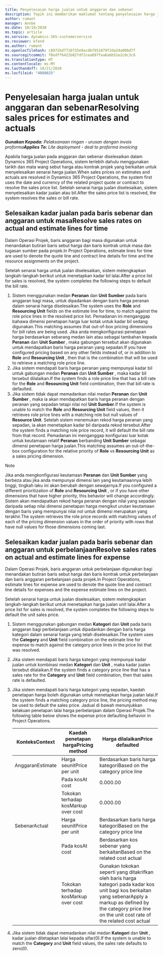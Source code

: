 ```yaml
---
title: Penyelesaian harga jualan untuk anggaran dan sebenar
description: Topik ini memberikan maklumat tentang penyelesaian harga jualan pada anggaran dan sebenar.
author: rumant
manager: Annbe
ms.date: 10/19/2020
ms.topic: article
ms.service: dynamics-365-customerservice
ms.reviewer: kfend
ms.author: rumant
ms.openlocfilehash: c8972bd7710735e9acdbf951079f2da24a00bd7f
ms.sourcegitcommit: f8edff6422b82fdf2cea897faa6abb51e2c0c3c8
ms.translationtype: HT
ms.contentlocale: ms-MY
ms.lasthandoff: 10/21/2020
ms.locfileid: "4088025"
---
```

# <a name="resolving-sales-prices-for-estimates-and-actuals"></a><span data-ttu-id="a7042-103">Penyelesaian harga jualan untuk anggaran dan sebenar</span><span class="sxs-lookup"><span data-stu-id="a7042-103">Resolving sales prices for estimates and actuals</span></span>

<span data-ttu-id="a7042-104">_**Gunakan Kepada:** Pelaksanaan ringan - urusan dengan invois proforma_</span><span class="sxs-lookup"><span data-stu-id="a7042-104">_**Applies To:** Lite deployment - deal to proforma invoicing_</span></span>

<span data-ttu-id="a7042-105">Apabila harga jualan pada anggaran dan sebenar diselesaikan dalam Dynamics 365 Project Operations, sistem terlebih dahulu menggunakan tarikh dan mata wang sebut harga atau kontrak projek yang berkaitan untuk menyelesaikan senarai harga jualan.</span><span class="sxs-lookup"><span data-stu-id="a7042-105">When sales prices on estimates and actuals are resolved in Dynamics 365 Project Operations, the system first uses the date and currency of the related project quote or contract to resolve the sales price list.</span></span> <span data-ttu-id="a7042-106">Setelah senarai harga jualan diselesaikan, sistem menyelesaikan kadar jualan atau bil.</span><span class="sxs-lookup"><span data-stu-id="a7042-106">After the sales price list is resolved, the system resolves the sales or bill rate.</span></span>

## <a name="resolve-sales-rates-on-actual-and-estimate-lines-for-time"></a><span data-ttu-id="a7042-107">Selesaikan kadar jualan pada baris sebenar dan anggaran untuk masa</span><span class="sxs-lookup"><span data-stu-id="a7042-107">Resolve sales rates on actual and estimate lines for time</span></span>

<span data-ttu-id="a7042-108">Dalam Operasi Projek, baris anggaran bagi masa digunakan untuk menandakan butiran baris sebut harga dan baris kontrak untuk masa dan tugasan sumber pada projek.</span><span class="sxs-lookup"><span data-stu-id="a7042-108">In Project Operations, estimate lines for time are used to denote the quote line and contract line details for time and the resource assignments on the project.</span></span>

<span data-ttu-id="a7042-109">Setelah senarai harga untuk jualan diselesaikan, sistem melengkapkan langkah-langkah berikut untuk menetapkan kadar bil lalai.</span><span class="sxs-lookup"><span data-stu-id="a7042-109">After a price list for sales is resolved, the system completes the following steps to default the bill rate.</span></span>

1. <span data-ttu-id="a7042-110">Sistem menggunakan medan **Peranan** dan **Unit Sumber** pada baris anggaran bagi masa, untuk dipadankan dengan baris harga peranan dalam senarai harga diselesaikan.</span><span class="sxs-lookup"><span data-stu-id="a7042-110">The system uses the **Role** and **Resourcing Unit** fields on the estimate line for time, to match against the role price lines in the resolved price list.</span></span> <span data-ttu-id="a7042-111">Pemadanan ini menganggap bahawa dimensi penetapan harga luar kotak untuk kadar bil sedang digunakan.</span><span class="sxs-lookup"><span data-stu-id="a7042-111">This matching assumes that out-of-box pricing dimensions for bill rates are being used.</span></span> <span data-ttu-id="a7042-112">Jika anda mengkonfigurasi penetapan harga berdasarkan sebarang medan lain atau sebagai tambahan kepada **Peranan** dan **Unit Sumber** , maka gabungan tersebut akan digunakan untuk mendapatkan baris harga peranan yang sepadan.</span><span class="sxs-lookup"><span data-stu-id="a7042-112">If you have configured pricing based on any other fields instead of, or in addition to **Role** and **Resourcing Unit** , then that is the combination that will be used to retrieve a matching role price line.</span></span>
2. <span data-ttu-id="a7042-113">Jika sistem mendapati baris harga peranan yang mempunyai kadar bil untuk gabungan medan **Peranan** dan **Unit Sumber** , maka kadar bil tersebut dilalaikan.</span><span class="sxs-lookup"><span data-stu-id="a7042-113">If the system finds a role price line that has a bill rate for the **Role** and **Resourcing Unit** field combination, then that bill rate is defaulted.</span></span>
3. <span data-ttu-id="a7042-114">Jika sistem tidak dapat memadankan nilai medan **Peranan** dan **Unit Sumber** , maka ia akan mendapatkan baris harga peranan dengan peranan yang sepadan tetapi nilai nol **Unit Sumber**.</span><span class="sxs-lookup"><span data-stu-id="a7042-114">If the system is unable to match the **Role** and **Resourcing Unit** field values, then it retrieves role price lines with a matching role but null values of **Resource Unit**.</span></span> <span data-ttu-id="a7042-115">Setelah sistem menemukan rekod harga peranan yang sepadan, ia akan menetapkan kadar bil daripada rekod tersebut.</span><span class="sxs-lookup"><span data-stu-id="a7042-115">After the system finds a matching role price record, it will default the bill rate from that record.</span></span> <span data-ttu-id="a7042-116">Pemadanan ini menganggap konfigurasi luar kotak untuk keutamaan relatif **Peranan** berbanding **Unit Sumber** sebagai dimensi penetapan harga jualan.</span><span class="sxs-lookup"><span data-stu-id="a7042-116">This matching assumes an out-of-the-box configuration for the relative priority of **Role** vs **Resourcing Unit** as a sales pricing dimension.</span></span>

> [!NOTE]
> <span data-ttu-id="a7042-117">Jika anda mengkonfigurasi keutamaan **Peranan** dan **Unit Sumber** yang berbeza atau jika anda mempunyai dimensi lain yang keutamaannya lebih tinggi, tingkah laku ini akan berubah dengan sewajarnya.</span><span class="sxs-lookup"><span data-stu-id="a7042-117">If you configured a different prioritization of **Role** and **Resourcing Unit** , or if you have other dimensions that have higher priority, this behavior will change accordingly.</span></span> <span data-ttu-id="a7042-118">Sistem akan mendapatkan rekod harga peranan dengan nilai yang sepadan daripada setiap nilai dimensi penetapan harga mengikut urutan keutamaan dengan baris yang mempunyai nilai nol untuk dimensi merupakan yang terakhir.</span><span class="sxs-lookup"><span data-stu-id="a7042-118">The system retrieves the role price records with matching values of each of the pricing dimension values in the order of priority with rows that have null values for those dimensions coming last.</span></span>

## <a name="resolve-sales-rates-on-actual-and-estimate-lines-for-expense"></a><span data-ttu-id="a7042-119">Selesaikan kadar jualan pada baris sebenar dan anggaran untuk perbelanjaan</span><span class="sxs-lookup"><span data-stu-id="a7042-119">Resolve sales rates on actual and estimate lines for expense</span></span>

<span data-ttu-id="a7042-120">Dalam Operasi Projek, baris anggaran untuk perbelanjaan digunakan bagi menandakan butiran baris sebut harga dan baris kontrak untuk perbelanjaan dan baris anggaran perbelanjaan pada projek.</span><span class="sxs-lookup"><span data-stu-id="a7042-120">In Project Operations, estimate lines for expense are used to denote the quote line and contract line details for expenses and the expense estimate lines on the project.</span></span>

<span data-ttu-id="a7042-121">Setelah senarai harga untuk jualan diselesaikan, sistem melengkapkan langkah-langkah berikut untuk menetapkan harga jualan unit lalai.</span><span class="sxs-lookup"><span data-stu-id="a7042-121">After a price list for sales is resolved, the system completes the following steps to default the unit sales price.</span></span>

1. <span data-ttu-id="a7042-122">Sistem menggunakan gabungan medan **Kategori** dan **Unit** pada baris anggaran bagi perbelanjaan untuk dipadankan dengan baris harga kategori dalam senarai harga yang telah diselesaikan.</span><span class="sxs-lookup"><span data-stu-id="a7042-122">The system uses the **Category** and **Unit** field combination on the estimate line for expense to match against the category price lines in the price list that was resolved.</span></span>
2. <span data-ttu-id="a7042-123">Jika sistem mendapati baris harga kategori yang mempunyai kadar jualan untuk kombinasi medan **Kategori** dan **Unit** , maka kadar jualan tersebut dilalaikan.</span><span class="sxs-lookup"><span data-stu-id="a7042-123">If the system finds a category price line that has a sales rate for the **Category** and **Unit** field combination, then that sales rate is defaulted.</span></span>
3. <span data-ttu-id="a7042-124">Jika sistem mendapati baris harga kategori yang sepadan, kaedah penetapan harga boleh digunakan untuk menetapkan harga jualan lalai.</span><span class="sxs-lookup"><span data-stu-id="a7042-124">If the system finds a matching category price line, the pricing method may be used to default the sales price.</span></span> <span data-ttu-id="a7042-125">Jadual di bawah menunjukkan kelakuan penetapan lalai harga perbelanjaan dalam Operasi Projek.</span><span class="sxs-lookup"><span data-stu-id="a7042-125">The following table below shows the expense price defaulting behavior in Project Operations.</span></span>

    | <span data-ttu-id="a7042-126">Konteks</span><span class="sxs-lookup"><span data-stu-id="a7042-126">Context</span></span> | <span data-ttu-id="a7042-127">Kaedah penetapan harga</span><span class="sxs-lookup"><span data-stu-id="a7042-127">Pricing method</span></span> | <span data-ttu-id="a7042-128">Harga dilalaikan</span><span class="sxs-lookup"><span data-stu-id="a7042-128">Price defaulted</span></span> |
    | --- | --- | --- |
    | <span data-ttu-id="a7042-129">Anggaran</span><span class="sxs-lookup"><span data-stu-id="a7042-129">Estimate</span></span> | <span data-ttu-id="a7042-130">Harga seunit</span><span class="sxs-lookup"><span data-stu-id="a7042-130">Price per unit</span></span> | <span data-ttu-id="a7042-131">Berdasarkan baris harga kategori</span><span class="sxs-lookup"><span data-stu-id="a7042-131">Based on the category price line</span></span> |
    | &nbsp; | <span data-ttu-id="a7042-132">Pada kos</span><span class="sxs-lookup"><span data-stu-id="a7042-132">At cost</span></span> | <span data-ttu-id="a7042-133">0.00</span><span class="sxs-lookup"><span data-stu-id="a7042-133">0.00</span></span> |
    | &nbsp; | <span data-ttu-id="a7042-134">Tokokan terhadap kos</span><span class="sxs-lookup"><span data-stu-id="a7042-134">Markup over cost</span></span> | <span data-ttu-id="a7042-135">0.00</span><span class="sxs-lookup"><span data-stu-id="a7042-135">0.00</span></span> |
    | <span data-ttu-id="a7042-136">Sebenar</span><span class="sxs-lookup"><span data-stu-id="a7042-136">Actual</span></span> | <span data-ttu-id="a7042-137">Harga seunit</span><span class="sxs-lookup"><span data-stu-id="a7042-137">Price per unit</span></span> | <span data-ttu-id="a7042-138">Berdasarkan baris harga kategori</span><span class="sxs-lookup"><span data-stu-id="a7042-138">Based on the category price line</span></span> |
    | &nbsp; | <span data-ttu-id="a7042-139">Pada kos</span><span class="sxs-lookup"><span data-stu-id="a7042-139">At cost</span></span> | <span data-ttu-id="a7042-140">Berdasarkan kos sebenar yang berkaitan</span><span class="sxs-lookup"><span data-stu-id="a7042-140">Based on the related cost actual</span></span> |
    | &nbsp; | <span data-ttu-id="a7042-141">Tokokan terhadap kos</span><span class="sxs-lookup"><span data-stu-id="a7042-141">Markup over cost</span></span> | <span data-ttu-id="a7042-142">Gunakan tokokan seperti yang ditakrifkan oleh baris harga kategori pada kadar kos unit bagi kos berkaitan yang sebenar</span><span class="sxs-lookup"><span data-stu-id="a7042-142">Apply a markup as defined by the category price line on the unit cost rate of the related cost actual</span></span> |

4. <span data-ttu-id="a7042-143">Jika sistem tidak dapat memadankan nilai medan **Kategori** dan **Unit** , kadar jualan ditetapkan lalai kepada sifar(0).</span><span class="sxs-lookup"><span data-stu-id="a7042-143">If the system is unable to match the **Category** and **Unit** field values, the sales rate defaults to zero(0).</span></span>
